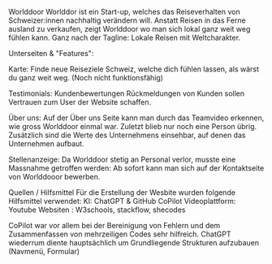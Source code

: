 Worlddoor
Worlddor ist ein Start-up, welches das Reiseverhalten von Schweizer:innen nachhaltig verändern will. 
Anstatt Reisen in das Ferne ausland zu verkaufen, zeigt Worlddoor wo man sich lokal ganz weit weg fühlen kann. 
Ganz nach der Tagline: Lokale Reisen mit Weltcharakter.

Unterseiten & "Features":

Karte: Finde neue Reiseziele Schweiz, welche dich fühlen lassen, als wärst du ganz weit weg. (Noch nicht funktionsfähig)

Testimonials: Kundenbewertungen Rückmeldungen von Kunden sollen Vertrauen zum User der Website schaffen.

Über uns: Auf der Über uns Seite kann man durch das Teamvideo erkennen, wie gross Worlddoor einmal war. Zuletzt blieb nur noch eine Person übrig.
Zusätzlich sind die Werte des Unternehmens einsehbar, auf denen das Unternehmen aufbaut. 

Stellenanzeige: Da Worlddoor stetig an Personal verlor, musste eine Massnahme getroffen werden: Ab sofort kann man sich auf der Kontaktseite von Worlddooor bewerben.

Quellen / Hilfsmittel
Für die Erstellung der Wesbite wurden folgende Hilfsmittel verwendet:
KI:             ChatGPT & GitHub CoPilot
Videoplattform: Youtube
Websiten :      W3schools, stackflow, shecodes

CoPilot war vor allem bei der Bereinigung von Fehlern und dem Zusammenfassen von mehrzeiligen Codes sehr hilfreich. 
ChatGPT wiederrum diente hauptsächlich um Grundliegende Strukturen aufzubauen (Navmenü, Formular)
